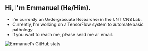 ## Hi, I'm Emmanuel (He/Him).
- I'm currently an Undergraduate Researcher in the UNT CNS Lab.
- Currently, I'm working on a TensorFlow system to automate basic pathology.
- If you want to reach me, please send me an email.

![Emmanuel's GitHub stats](https://github-readme-stats.vercel.app/api?username=Emmanuel-Roy&show_icons=true&theme=tokyonight)

